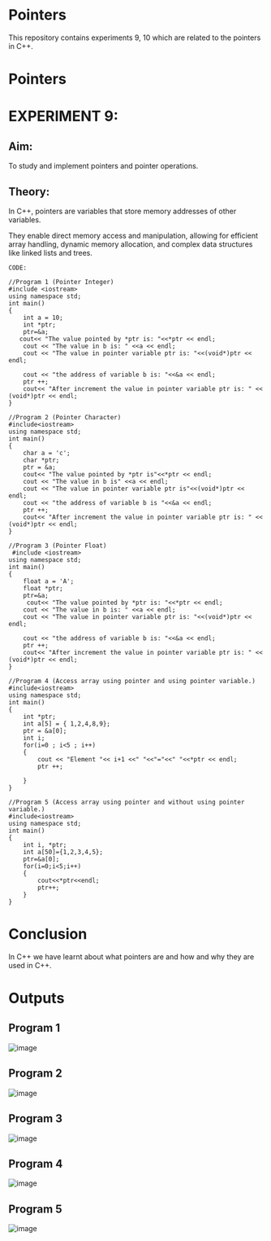 # Pointers
This repository contains experiments 9, 10 which are related to the pointers in C++.

# Pointers
# EXPERIMENT 9:
## Aim: 
To study and implement pointers and pointer operations.
## Theory: 
In C++, pointers are variables that store memory addresses of other variables.

They enable direct memory access and manipulation, allowing for efficient array handling, dynamic memory allocation, and complex data structures like linked lists and trees.
~~~
CODE:

//Program 1 (Pointer Integer)
#include <iostream>
using namespace std;
int main()
{
    int a = 10;
    int *ptr;
    ptr=&a;
   cout<< "The value pointed by *ptr is: "<<*ptr << endl;
    cout << "The value in b is: " <<a << endl;
    cout << "The value in pointer variable ptr is: "<<(void*)ptr << endl;

    cout << "the address of variable b is: "<<&a << endl;
    ptr ++;
    cout<< "After increment the value in pointer variable ptr is: " << (void*)ptr << endl;
}

//Program 2 (Pointer Character)
#include<iostream>
using namespace std;
int main()
{
    char a = 'c'; 
    char *ptr;
    ptr = &a;
    cout<< "The value pointed by *ptr is"<<*ptr << endl;
    cout << "The value in b is" <<a << endl;
    cout << "The value in pointer variable ptr is"<<(void*)ptr << endl;
    cout << "the address of variable b is "<<&a << endl;
    ptr ++;
    cout<< "After increment the value in pointer variable ptr is: " << (void*)ptr << endl;
}

//Program 3 (Pointer Float)
 #include <iostream>
using namespace std;
int main()
{
    float a = 'A';
    float *ptr;
    ptr=&a;
     cout<< "The value pointed by *ptr is: "<<*ptr << endl;
    cout << "The value in b is: " <<a << endl;
    cout << "The value in pointer variable ptr is: "<<(void*)ptr << endl;

    cout << "the address of variable b is: "<<&a << endl;
    ptr ++;
    cout<< "After increment the value in pointer variable ptr is: " << (void*)ptr << endl;
}

//Program 4 (Access array using pointer and using pointer variable.)
#include<iostream>
using namespace std;
int main()
{
    int *ptr;
    int a[5] = { 1,2,4,8,9};
    ptr = &a[0];
    int i;
    for(i=0 ; i<5 ; i++)
    {
        cout << "Element "<< i+1 <<" "<<"="<<" "<<*ptr << endl;
        ptr ++;

    }
}

//Program 5 (Access array using pointer and without using pointer variable.)
#include<iostream>
using namespace std;
int main()
{
    int i, *ptr;
    int a[50]={1,2,3,4,5};
    ptr=&a[0];
    for(i=0;i<5;i++)
    {
        cout<<*ptr<<endl;
        ptr++;
    }
}
~~~

# Conclusion
In C++ we have learnt about what pointers are and how and why they are used in C++.

# Outputs
## Program 1
![image](https://github.com/user-attachments/assets/4f7dc4ab-0f35-4f70-8a30-e54993309647)

## Program 2
![image](https://github.com/user-attachments/assets/3447e96d-25f7-43e5-969f-33806e5fb7f1)

## Program 3
![image](https://github.com/user-attachments/assets/57c52385-8449-479b-857b-b59ef1a52cdc)

## Program 4
![image](https://github.com/user-attachments/assets/1240e76b-2eda-43da-a6ab-d741b6b485c9)

## Program 5
![image](https://github.com/user-attachments/assets/1bf4d85d-87aa-4ed8-aa54-aacae3757053)
